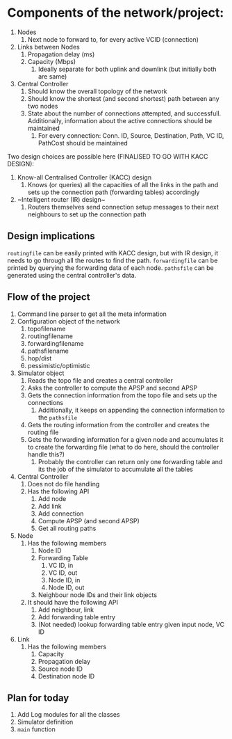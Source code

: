 # Components of the network/project:

1. Nodes
   1. Next node to forward to, for every active VCID (connection)
2. Links between Nodes
   1. Propagation delay (ms)
   2. Capacity (Mbps)
      1. Ideally separate for both uplink and downlink (but initially both are same)
3. Central Controller
   1. Should know the overall topology of the network
   2. Should know the shortest (and second shortest) path between any two nodes
   3. State about the number of connections attempted, and successfull. Additionally, information about the active connections should be maintained
      1. For every connection: Conn. ID, Source, Destination, Path, VC ID, PathCost should be maintained


Two design choices are possible here (FINALISED TO GO WITH KACC DESIGN):
1. Know-all Centralised Controller (KACC) design
   1. Knows (or queries) all the capacities of all the links in the path and sets up the connection path (forwarding tables) accordingly
2. ~Intelligent router (IR) design~ 
   1. Routers themselves send connection setup messages to their next neighbours to set up the connection path


## Design implications

`routingfile` can be easily printed with KACC design, but with IR design, it needs to go through all the routes to find the path.
`forwardingfile` can be printed by querying the forwarding data of each node.
`pathsfile` can be generated using the central controller's data.

## Flow of the project

1. Command line parser to get all the meta information
2. Configuration object of the network
   1. topofilename
   2. routingfilename
   3. forwardingfilename
   4. pathsfilename
   5. hop/dist
   6. pessimistic/optimistic
3. Simulator object
   1. Reads the topo file and creates a central controller
   2. Asks the controller to compute the APSP and second APSP
   3. Gets the connection information from the topo file and sets up the connections
      1. Additionally, it keeps on appending the connection information to the `pathsfile`
   4. Gets the routing information from the controller and creates the routing file
   5. Gets the forwarding information for a given node and accumulates it to create the forwarding file (what to do here, should the controller handle this?)
      1. Probably the controller can return only one forwarding table and its the job of the simulator to accumulate all the tables
4. Central Controller
   1. Does not do file handling
   2. Has the following API
      1. Add node
      2. Add link
      3. Add connection
      4. Compute APSP (and second APSP)
      5. Get all routing paths
5. Node
   1. Has the following members
      1. Node ID
      2. Forwarding Table
         1. VC ID, in
         2. VC ID, out
         3. Node ID, in
         4. Node ID, out
      3. Neighbour node IDs and their link objects
   2. It should have the following API
      1. Add neighbour, link
      2. Add forwarding table entry
      3. (Not needed) lookup forwarding table entry given input node, VC ID
6. Link
   1. Has the following members
      1. Capacity
      2. Propagation delay
      3. Source node ID
      4. Destination node ID

## Plan for today

1. Add Log modules for all the classes
2. Simulator definition
3. `main` function
